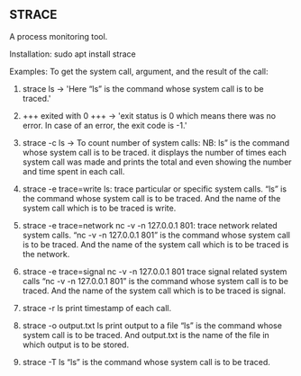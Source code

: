 STRACE
-------
A process monitoring tool.


Installation: sudo apt install strace

Examples:
To get the system call, argument, and the result of the call:
 1. strace ls -> 'Here “ls” is the command whose system call is to be traced.'

 2. +++ exited with 0 +++ -> 'exit status is 0 which means there was no error. In case of an error, the exit code is -1.'

 
 3. strace -c ls -> To count number of system calls: 
			NB: ls” is the command whose system call is to be traced.
                     it displays the number of times each system call was made and prints the total
		     and even showing the number and time spent in each call.
 
 4. strace -e trace=write ls:
	trace particular or specific system calls.
	“ls” is the command whose system call is to be traced.
	And the name of the system call which is to be traced is write.
 
 5. strace -e trace=network nc -v -n 127.0.0.1 801:
	trace network related system calls.
	“nc -v -n 127.0.0.1 801” is the command whose system call is to be traced.
	And the name of the system call which is to be traced is the network.

 6. strace -e trace=signal nc -v -n 127.0.0.1 801
	trace signal related system calls
	“nc -v -n 127.0.0.1 801” is the command whose system call is to be traced.
	And the name of the system call which is to be traced is signal.

 7. strace -r ls
	print timestamp of each call.

 8. strace -o output.txt ls
	print output to a file
	“ls” is the command whose system call is to be traced.
	And output.txt is the name of the file in which output is to be stored.
 9. strace -T ls
	“ls” is the command whose system call is to be traced.
